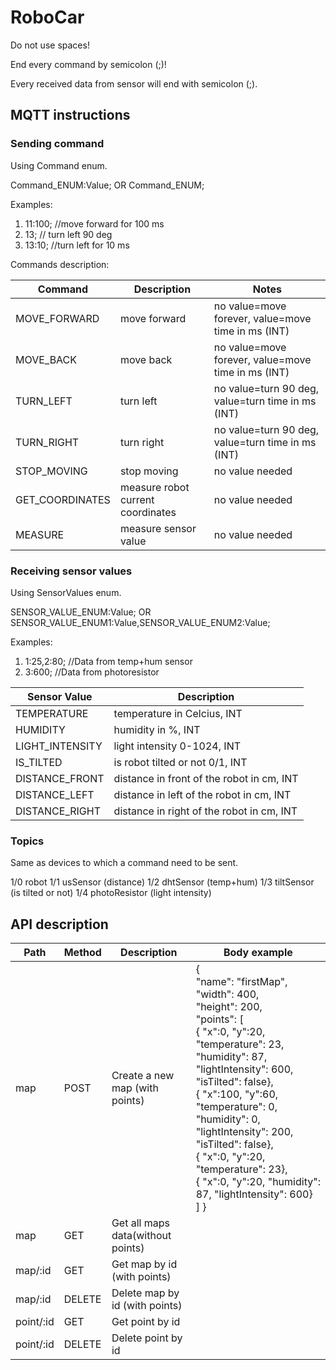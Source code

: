 # RoboCar

Do not use spaces!

End every command by semicolon (;)!

Every received data from sensor will end with semicolon (;).

## MQTT instructions

### Sending command

Using Command enum.

Command_ENUM:Value; OR Command_ENUM;

Examples:
1. 11:100; //move forward for 100 ms
2. 13; // turn left 90 deg
3. 13:10; //turn left for 10 ms

Commands description:

| Command         | Description                       | Notes                                              |
|-----------------|-----------------------------------|----------------------------------------------------|
| MOVE_FORWARD    | move forward                      | no value=move forever, value=move time in ms (INT) |
| MOVE_BACK       | move back                         | no value=move forever, value=move time in ms (INT) |
| TURN_LEFT       | turn left                         | no value=turn 90 deg, value=turn time in ms (INT)  |
| TURN_RIGHT      | turn right                        | no value=turn 90 deg, value=turn time in ms (INT)  |
| STOP_MOVING     | stop moving                       | no value needed                                    |
| GET_COORDINATES | measure robot current coordinates | no value needed                                    |
| MEASURE         | measure sensor value              | no value needed                                    |

### Receiving sensor values

Using SensorValues enum.

SENSOR_VALUE_ENUM:Value; OR SENSOR_VALUE_ENUM1:Value,SENSOR_VALUE_ENUM2:Value;

Examples:
1. 1:25,2:80; //Data from temp+hum sensor
2. 3:600; //Data from photoresistor

| Sensor Value    | Description                               |
| --------------- | ----------------------------------------- | 
| TEMPERATURE     | temperature in Celcius, INT               | 
| HUMIDITY        | humidity in %, INT                        | 
| LIGHT_INTENSITY | light intensity 0-1024, INT               | 
| IS_TILTED       | is robot tilted or not 0/1, INT           | 
| DISTANCE_FRONT  | distance in front of the robot in cm, INT |
| DISTANCE_LEFT   | distance in left of the robot in cm, INT  | 
| DISTANCE_RIGHT  | distance in right of the robot in cm, INT |

### Topics

Same as devices to which a command need to be sent.

1/0 robot
1/1 usSensor (distance)
1/2 dhtSensor (temp+hum)
1/3 tiltSensor (is tilted or not)
1/4 photoResistor (light intensity)


## API description

| Path      | Method | Description                       | Body example                                                                                                                                                                                                                                                                                                                                                                                               |
|-----------|--------|-----------------------------------|------------------------------------------------------------------------------------------------------------------------------------------------------------------------------------------------------------------------------------------------------------------------------------------------------------------------------------------------------------------------------------------------------------|
| map       | POST   | Create a new map (with points)    | {<br/> "name": "firstMap",<br/> "width": 400, <br/>"height": 200, <br/>"points": [<br/> { "x":0, "y":20, "temperature": 23, "humidity": 87, "lightIntensity": 600, "isTilted": false},<br/> { "x":100, "y":60, "temperature": 0, "humidity": 0, "lightIntensity": 200, "isTilted": false},<br/> { "x":0, "y":20, "temperature": 23},<br/> { "x":0, "y":20, "humidity": 87, "lightIntensity": 600} <br/>] } |
| map       | GET    | Get all maps data(without points) |                                                                                                                                                                                                                                                                                                                                                                                                            |
| map/:id   | GET    | Get map by id (with points)       |                                                                                                                                                                                                                                                                                                                                                                                                            |
| map/:id   | DELETE | Delete map by id (with points)    |                                                                                                                                                                                                                                                                                                                                                                                                            |
| point/:id | GET    | Get point by id                   |                                                                                                                                                                                                                                                                                                                                                                                                            |
| point/:id | DELETE | Delete point by id                |                                                                                                                                                                                                                                                                                                                                                                                                            |
